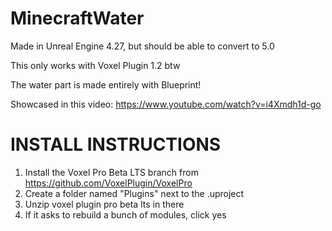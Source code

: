 # MinecraftWater

Made in Unreal Engine 4.27, but should be able to convert to 5.0

This only works with Voxel Plugin 1.2 btw

The water part is made entirely with Blueprint!

Showcased in this video: https://www.youtube.com/watch?v=i4Xmdh1d-go

INSTALL INSTRUCTIONS
====================
1. Install the Voxel Pro Beta LTS branch from https://github.com/VoxelPlugin/VoxelPro
2. Create a folder named "Plugins" next to the .uproject
3. Unzip voxel plugin pro beta lts in there
4. If it asks to rebuild a bunch of modules, click yes
